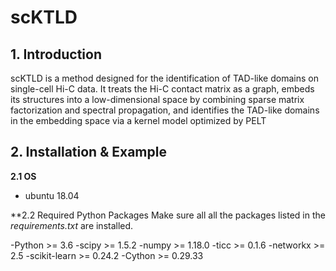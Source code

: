 # scKTLD

## 1. Introduction
scKTLD is a method designed for the identification of TAD-like domains on single-cell Hi-C data. It treats the Hi-C contact matrix as a graph, embeds its structures into a low-dimensional space by combining sparse matrix factorization and spectral propagation, and identifies the TAD-like domains in the embedding space via a kernel model optimized by PELT

## 2. Installation & Example

**2.1 OS**
- ubuntu 18.04

**2.2 Required Python Packages
Make sure all all the packages listed in the *requirements.txt* are installed.

-Python >= 3.6
-scipy >= 1.5.2
-numpy >= 1.18.0
-ticc >= 0.1.6
-networkx >= 2.5
-scikit-learn >= 0.24.2
-Cython >= 0.29.33
